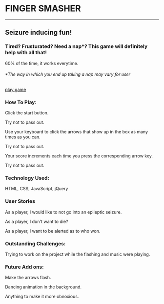# **FINGER SMASHER**
___

## Seizure inducing fun!

### Tired? Frusturated? Need a nap*?  This game will definitely help with all that! 

60% of the time, it works everytime.

###### *The way in which you end up taking a nap may vary for user

[play game](https://emeschures.github.io/WDI-Project-1-Finger_Smasher/)

### How To Play:
Click the start button.

Try not to pass out.

Use your keyboard to click the arrows that show up in the box as many times as you can.

Try not to pass out.

Your score increments each time you press the corresponding arrow key.

Try not to pass out.

### Technology Used:

HTML, CSS, JavaScript, jQuery

### User Stories

As a player, I would like to not go into an epileptic seizure.

As a player, I don't want to die?

As a player, I want to be alerted as to who won.

### Outstanding Challenges:

Trying to work on the project while the flashing and music were playing.

### Future Add ons:

Make the arrows flash.

Dancing animation in the background.

Anything to make it more obnoxious.







